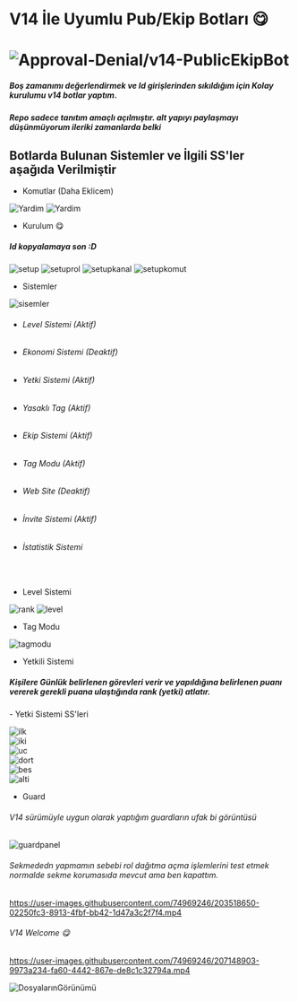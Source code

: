 # V14 İle Uyumlu Pub/Ekip Botları 😋
# <img src="https://komarev.com/ghpvc/?username=v14-PublicEkipBot&label=Ziyaretçi%20Sayısı&color=da004e" alt="Approval-Denial/v14-PublicEkipBot" />
<h5>Boş zamanımı değerlendirmek ve Id girişlerinden sıkıldığım için Kolay kurulumu v14 botlar yaptım.</h5>
<h5>Repo sadece tanıtım amaçlı açılmıştır. alt yapıyı paylaşmayı düşünmüyorum ileriki zamanlarda belki</h5>

## Botlarda Bulunan Sistemler ve İlgili SS'ler aşağıda Verilmiştir

- Komutlar (Daha Eklicem)

![Yardim](https://cdn.discordapp.com/attachments/1028677053299576929/1044914580654141511/image.png)
![Yardim](https://cdn.discordapp.com/attachments/1028677053299576929/1044914627861024819/image.png)

- Kurulum 😋
<h5>Id kopyalamaya son :D</h5>

![setup](https://cdn.discordapp.com/attachments/1038465141144035388/1042905989017505832/image.png)
![setuprol](https://cdn.discordapp.com/attachments/1038465141144035388/1042906059423109141/image.png)
![setupkanal](https://cdn.discordapp.com/attachments/1038465141144035388/1042906134610202694/image.png)
![setupkomut](https://cdn.discordapp.com/attachments/1038465141144035388/1042906209306562641/image.png)

- Sistemler

![sisemler](https://cdn.discordapp.com/attachments/1038465141144035388/1042906591990648942/image.png)
- <h6>Level Sistemi (Aktif)</h6>
- <h6>Ekonomi Sistemi (Deaktif)</h6>
- <h6>Yetki Sistemi (Aktif)</h6>
- <h6>Yasaklı Tag (Aktif)</h6>
- <h6>Ekip Sistemi (Aktif)</h6>
- <h6>Tag Modu (Aktif)</h6>
- <h6>Web Site (Deaktif)</h6>
- <h6>İnvite Sistemi (Aktif)</h6>
- <h6>İstatistik Sistemi</h6>
<br>


- Level Sistemi

![rank](https://cdn.discordapp.com/attachments/1038465141144035388/1042907499944218704/image.png)
![level](https://cdn.discordapp.com/attachments/1038465141144035388/1042907562514853968/image.png)

- Tag Modu

![tagmodu](https://cdn.discordapp.com/attachments/1033657616800436224/1042908024311922788/image.png)
- Yetkili Sistemi
<h5>Kişilere Günlük belirlenen görevleri verir ve yapıldığına belirlenen puanı vererek gerekli puana ulaştığında rank (yetki) atlatır.</h5>
- Yetki Sistemi SS'leri

![ilk](https://cdn.discordapp.com/attachments/1038465141144035388/1042901333520424970/image.png) <br>
![iki](https://cdn.discordapp.com/attachments/1038465141144035388/1042901333927268403/image.png) <br>
![uc](https://cdn.discordapp.com/attachments/1038465141144035388/1042901334317342790/image.png) <br>
![dort](https://cdn.discordapp.com/attachments/1038465141144035388/1042901486998392952/image.png) <br>
![bes](https://cdn.discordapp.com/attachments/1038465141144035388/1042901719497064458/image.png) <br>
![alti](https://cdn.discordapp.com/attachments/1033657616800436224/1042907950093697195/image.png)

- Guard
<h6> V14 sürümüyle uygun olarak yaptığım guardların ufak bi görüntüsü </h6>

![guardpanel](https://cdn.discordapp.com/attachments/1033657616800436224/1044228782501920768/image.png) <br>

<h6> Sekmededn yapmamın sebebi rol dağıtma açma işlemlerini test etmek normalde sekme korumasıda mevcut ama ben kapattım.</h6>

https://user-images.githubusercontent.com/74969246/203518650-02250fc3-8913-4fbf-bb42-1d47a3c2f7f4.mp4

<h6> V14 Welcome 😋 </h6>

https://user-images.githubusercontent.com/74969246/207148903-9973a234-fa60-4442-867e-de8c1c32794a.mp4

![DosyalarınGörünümü](https://media.discordapp.net/attachments/1011397607685374033/1051961405068300318/image.png)
